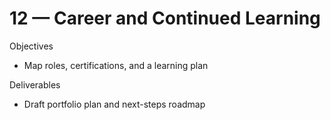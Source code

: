 # 12 — Career and Continued Learning

Objectives
- Map roles, certifications, and a learning plan

Deliverables
- Draft portfolio plan and next-steps roadmap
